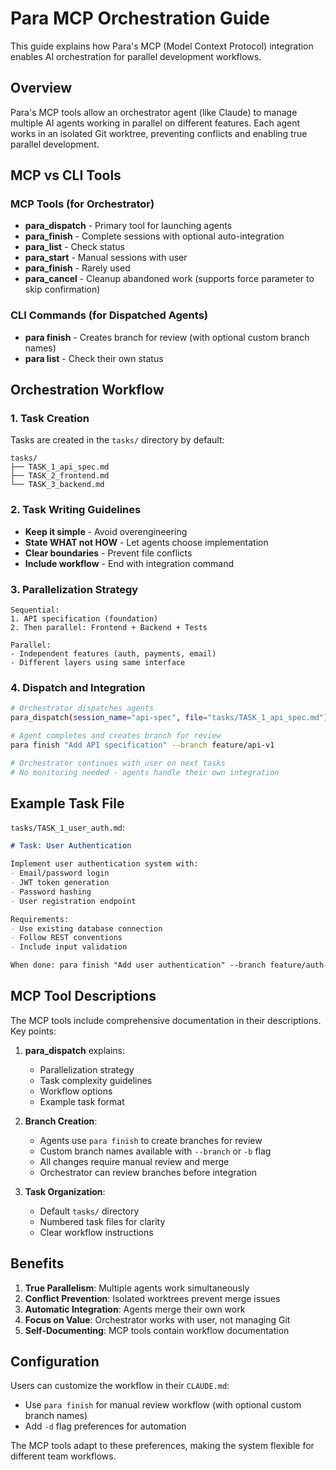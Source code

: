 # Para MCP Orchestration Guide

This guide explains how Para's MCP (Model Context Protocol) integration enables AI orchestration for parallel development workflows.

## Overview

Para's MCP tools allow an orchestrator agent (like Claude) to manage multiple AI agents working in parallel on different features. Each agent works in an isolated Git worktree, preventing conflicts and enabling true parallel development.

## MCP vs CLI Tools

### MCP Tools (for Orchestrator)
- **para_dispatch** - Primary tool for launching agents
- **para_finish** - Complete sessions with optional auto-integration
- **para_list** - Check status
- **para_start** - Manual sessions with user
- **para_finish** - Rarely used
- **para_cancel** - Cleanup abandoned work (supports force parameter to skip confirmation)

### CLI Commands (for Dispatched Agents)
- **para finish** - Creates branch for review (with optional custom branch names)
- **para list** - Check their own status

## Orchestration Workflow

### 1. Task Creation
Tasks are created in the `tasks/` directory by default:
```
tasks/
├── TASK_1_api_spec.md
├── TASK_2_frontend.md
└── TASK_3_backend.md
```

### 2. Task Writing Guidelines
- **Keep it simple** - Avoid overengineering
- **State WHAT not HOW** - Let agents choose implementation
- **Clear boundaries** - Prevent file conflicts
- **Include workflow** - End with integration command

### 3. Parallelization Strategy
```
Sequential:
1. API specification (foundation)
2. Then parallel: Frontend + Backend + Tests

Parallel:
- Independent features (auth, payments, email)
- Different layers using same interface
```

### 4. Dispatch and Integration
```bash
# Orchestrator dispatches agents
para_dispatch(session_name="api-spec", file="tasks/TASK_1_api_spec.md")

# Agent completes and creates branch for review
para finish "Add API specification" --branch feature/api-v1

# Orchestrator continues with user on next tasks
# No monitoring needed - agents handle their own integration
```

## Example Task File

`tasks/TASK_1_user_auth.md`:
```markdown
# Task: User Authentication

Implement user authentication system with:
- Email/password login
- JWT token generation
- Password hashing
- User registration endpoint

Requirements:
- Use existing database connection
- Follow REST conventions
- Include input validation

When done: para finish "Add user authentication" --branch feature/auth-system
```

## MCP Tool Descriptions

The MCP tools include comprehensive documentation in their descriptions. Key points:

1. **para_dispatch** explains:
   - Parallelization strategy
   - Task complexity guidelines
   - Workflow options
   - Example task format

2. **Branch Creation**:
   - Agents use `para finish` to create branches for review
   - Custom branch names available with `--branch` or `-b` flag
   - All changes require manual review and merge
   - Orchestrator can review branches before integration

3. **Task Organization**:
   - Default `tasks/` directory
   - Numbered task files for clarity
   - Clear workflow instructions

## Benefits

1. **True Parallelism**: Multiple agents work simultaneously
2. **Conflict Prevention**: Isolated worktrees prevent merge issues
3. **Automatic Integration**: Agents merge their own work
4. **Focus on Value**: Orchestrator works with user, not managing Git
5. **Self-Documenting**: MCP tools contain workflow documentation

## Configuration

Users can customize the workflow in their `CLAUDE.md`:
- Use `para finish` for manual review workflow (with optional custom branch names)
- Add `-d` flag preferences for automation

The MCP tools adapt to these preferences, making the system flexible for different team workflows.